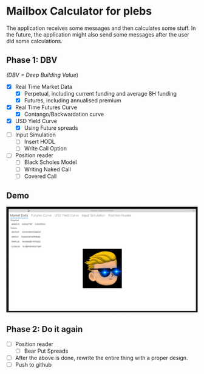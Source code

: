 # Mailbox Calculator for plebs
The application receives some messages and then calculates some stuff.
In the future, the application might also send some messages after the user did some calculations.

## Phase 1: DBV
*(DBV = Deep Building Value*)
- [X] Real Time Market Data
    - [X] Perpetual, including current funding and average 8H funding
    - [X] Futures, including annualised premium
- [X] Real Time Futures Curve
    - [X] Contango/Backwardation curve
- [X] USD Yield Curve
    - [X] Using Future spreads
- [ ] Input Simulation
    - [ ] Insert HODL
    - [ ] Write Call Option
- [ ] Position reader
    - [ ] Black Scholes Model
    - [ ] Writing Naked Call
    - [ ] Covered Call

## Demo
<img src="./media/demo_dbv.gif" width="550">

## Phase 2: Do it again
- [ ] Position reader
  - [ ] Bear Put Spreads
- [ ] After the above is done, rewrite the entire thing with a proper design.
- [ ] Push to github
